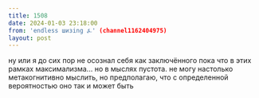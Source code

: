 ```yaml
---
title: 1508
date: 2024-01-03 23:18:00
from: 'endless шизing ⍼' (channel1162404975)
layout: post
---
```


ну или я до сих пор не осознал себя как заключённого пока что в этих рамках максимализма... но в мыслях пустота. не могу настолько метакогнитивно мыслить, но предполагаю, что с определенной вероятностью оно так и может быть
